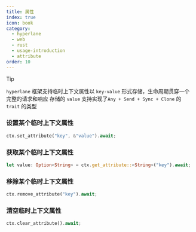 ```yaml
---
title: 属性
index: true
icon: book
category:
  - hyperlane
  - web
  - rust
  - usage-introduction
  - attribute
order: 10
---
```


<Share colorful />

> [!tip]
>
> `hyperlane` 框架支持临时上下文属性以 `key-value` 形式存储，生命周期贯穿一个完整的请求和响应
> 存储的 `value` 支持实现了`Any + Send + Sync + Clone` 的 `trait` 的类型

### 设置某个临时上下文属性

```rust
ctx.set_attribute("key", &"value").await;
```

### 获取某个临时上下文属性

```rust
let value: Option<String> = ctx.get_attribute::<String>("key").await;
```

### 移除某个临时上下文属性

```rust
ctx.remove_attribute("key").await;
```

### 清空临时上下文属性

```rust
ctx.clear_attribute().await;
```

<Bottom />
